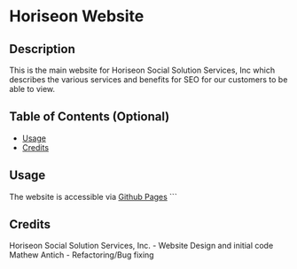 # Horiseon Website

## Description

This is the main website for Horiseon Social Solution Services, Inc which describes the various services and benefits for SEO for our customers to be able to view.

## Table of Contents (Optional)

- [Usage](#usage)
- [Credits](#credits)

## Usage

The website is accessible via [Github Pages](https://mifu666.github.io/horison-website/)
    ```

## Credits

Horiseon Social Solution Services, Inc. - Website Design and initial code
Mathew Antich - Refactoring/Bug fixing